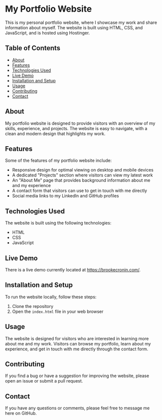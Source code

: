 # My Portfolio Website

This is my personal portfolio website, where I showcase my work and share information about myself. The website is built using HTML, CSS, and JavaScript, and is hosted using Hostinger.

## Table of Contents

- [About](#about)
- [Features](#features)
- [Technologies Used](#technologies-used)
- [Live Demo](#live-demo)
- [Installation and Setup](#installation-and-setup)
- [Usage](#usage)
- [Contributing](#contributing)
- [Contact](#contact)

## About

My portfolio website is designed to provide visitors with an overview of my skills, experience, and projects. The website is easy to navigate, with a clean and modern design that highlights my work.

## Features

Some of the features of my portfolio website include:

- Responsive design for optimal viewing on desktop and mobile devices
- A dedicated "Projects" section where visitors can view my latest work
- An "About Me" page that provides background information about me and my experience
- A contact form that visitors can use to get in touch with me directly
- Social media links to my LinkedIn and GitHub profiles

## Technologies Used

The website is built using the following technologies:

- HTML
- CSS
- JavaScript

## Live Demo

There is a live demo currently located at https://brookecronin.com/.

## Installation and Setup

To run the website locally, follow these steps:

1. Clone the repository
2. Open the `index.html` file in your web browser

## Usage

The website is designed for visitors who are interested in learning more about me and my work. Visitors can browse my portfolio, learn about my experience, and get in touch with me directly through the contact form.

## Contributing

If you find a bug or have a suggestion for improving the website, please open an issue or submit a pull request.

## Contact

If you have any questions or comments, please feel free to message me here on GitHub.
